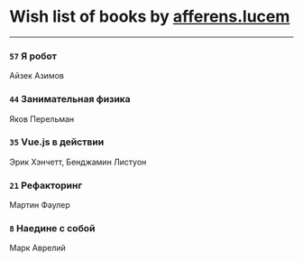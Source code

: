 # Wish list of books by [afferens.lucem](http://vk.com/id196071655)
---

### `57` Я робот
Айзек Азимов

### `44` Занимательная физика
Яков Перельман

### `35` Vue.js в действии
Эрик Хэнчетт, Бенджамин Листуон

### `21` Рефакторинг
Мартин Фаулер

### `8` Наедине с собой
Марк Аврелий

